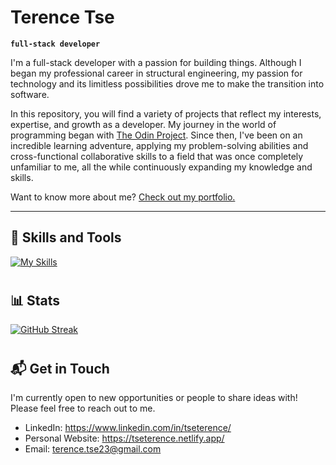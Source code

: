 # Terence Tse

**`full-stack developer`**

I'm a full-stack developer with a passion for building things. Although I began my professional career in structural engineering, my passion for technology and its limitless possibilities drove me to make the transition into software.

In this repository, you will find a variety of projects that reflect my interests, expertise, and growth as a developer. My journey in the world of programming began with [The Odin Project](https://www.theodinproject.com/). Since then, I've been on an incredible learning adventure, applying my problem-solving abilities and cross-functional collaborative skills to a field that was once completely unfamiliar to me, all the while continuously expanding my knowledge and skills.

Want to know more about me? [Check out my portfolio.](https://tseterence.netlify.app/)

---

## 🧰 Skills and Tools

[![My Skills](https://skillicons.dev/icons?i=js,ts,py,react,html,css,tailwind,bootstrap,mongo,nodejs,matlab,git,github)](https://skillicons.dev)

#

## 📊 Stats

[![GitHub Streak](https://streak-stats.demolab.com?user=tseterence&theme=tokyonight)](https://streak-stats.demolab.com?user=tseterence&theme=tokyonight)

#

## 📬 Get in Touch

I'm currently open to new opportunities or people to share ideas with! Please feel free to reach out to me.

-   LinkedIn: <https://www.linkedin.com/in/tseterence/>
-   Personal Website: <https://tseterence.netlify.app/>
-   Email: <terence.tse23@gmail.com>
